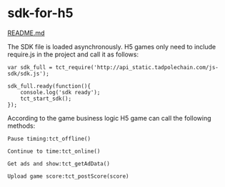 # sdk-for-h5
[README.md](./README.md "中文文档")

The SDK file is loaded asynchronously. H5 games only need to include require.js in the project and call it as follows:


    var sdk_full = tct_require('http://api_static.tadpolechain.com/js-sdk/sdk.js');

    sdk_full.ready(function(){ 
        console.log('sdk ready');
        tct_start_sdk();
    });

According to the game business logic H5 game can call the following methods:


    Pause timing:tct_offline()

    Continue to time:tct_online()
    
    Get ads and show:tct_getAdData()

    Upload game score:tct_postScore(score)
